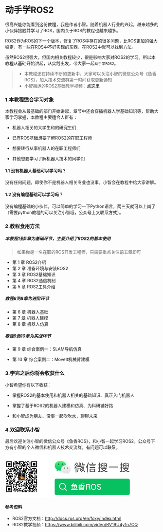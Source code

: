 # 动手学ROS2
很高兴能你能看到这份教程，我是作者小智。随着机器人行业的兴起，越来越多的小伙伴接触并学习了ROS，国内关于ROS的教程也越来越多。

ROS2作为ROS的下一个版本，修复了ROS中存在的很多问题，比ROS更加的强大稳定，有一些在ROS中不好实现的东西，在ROS2中就可以找到方法。

虽然ROS2很强大，但国内相关教程较少，很是影响大家对ROS2的学习。所以本教程从基础开始讲起，从实践出发，带大家一起`动手学ROS2`。

> - 本教程还在持续不断的更新中，大家可以关注小智的微信公众号《鱼香ROS》，加入技术交流群第一时间获取更新通知
> - 小智搬运的ROS2基础教学视频：[点这里](https://www.bilibili.com/video/BV19U4y1n7CQ)


### 1.本教程适合学习对象

本教程会从最基础的部门开始讲起，章节中还会穿插机器人学基础知识等，帮助大家学习掌握，本教程主要适合人群有：

- 机器人相关的大学生和的研究生们

- 已有ROS基础想要了解ROS2的在职工程师

- 想要转行从事机器人的在职工程师们

- 其他想要学习了解机器人技术的同学们

#### 1.1 没有机器人基础可以学习吗？

没有任何问题，即使你不是机器人相关专业也没事，小智会在教程中给大家讲解。

#### 1.2 没有编程基础可以学习吗？
没有编程基础的小伙伴，可以简单的学习一下Python语言，两三天就可以上岗了（需要python教程的可以关注小智哦，公众号上又联系方式）。

### 2.教程食用方法
##### 本教程1到5章为基础环节，主要介绍了ROS2的基本使用

> 如果你是一名在职的ROS开发工程师，只需要重点关注前五章即可

- 第 1 章 ROS2介绍
- 第 2 章 准备环境与安装ROS2
- 第 3 章 ROS2基础知识
- 第 4 章 ROS2通信机制
- 第 5 章 ROS2工具介绍


##### 教程6到8章为进阶环节

- 第 6 章 机器人基础
- 第 7 章 机器人建模
- 第 8 章 机器人仿真

##### 教程9到10章为实战环节

- 第 9 章 综合案例一：SLAM导航仿真

- 第 10 章 综合案例二：MoveIt机械臂建模


### 3.学完之后你将会收获什么
小智希望你有以下收获：

- 掌握ROS2的基本使用和机器人相关的基础知识、真正入门机器人

- 掌握了基于ROS2的机器人建模和仿真、为科研铺好路

- 和小智成为朋友、没事一起吹吹水，聊聊未来



### 4.欢迎联系小智

最后欢迎关注小智的微信公众号《鱼香ROS》，和小智一起学习ROS2。公众号下方有小智的个人微信和机器人技术交流群，有问题可以联系。

<img src="README/imgs/image-20210726192026520.png" alt="image-20210726192026520" style="zoom:50%;" />




#### 参考资料
- ROS2官方文档：http://docs.ros.org/en/foxy/index.html
- ROS2教学视频：https://www.bilibili.com/video/BV19U4y1n7CQ

